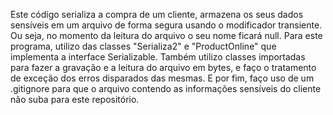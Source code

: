 Este código serializa a compra de um cliente, armazena os seus dados sensíveis em um arquivo de forma segura
usando o modificador transiente. Ou seja, no momento da leitura do arquivo o seu nome ficará null.
Para este programa, utilizo das classes "Serializa2" e "ProductOnline" que implementa a interface Serializable.
Também utilizo classes importadas para fazer a gravação e a leitura do arquivo em bytes, e faço o 
tratamento de exceção dos erros disparados das mesmas.
E por fim, faço uso de um .gitignore para que o arquivo contendo as informações sensíveis do cliente 
não suba para este repositório.
